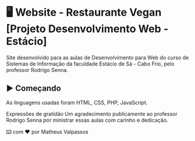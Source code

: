 # 🖥 Website - Restaurante Vegan [Projeto Desenvolvimento Web - Estácio]

Site desenvolvido para as aulas de Desenvolvimento para Web do curso de Sistemas de Informação da faculdade Estácio de Sá - Cabo Frio, pelo professor Rodrigo Senna.

## ▶  Começando

As linguagens usadas foram HTML, CSS, PHP, JavaScript.

Expressões de gratidão
Um agradecimento publicamente ao professor Rodrigo Senna por ministrar essas aulas com carinho e dedicação.

⌨️ com ❤️ por Matheus Valpassos
